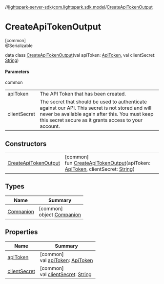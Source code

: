//[lightspark-server-sdk](../../../index.md)/[com.lightspark.sdk.model](../index.md)/[CreateApiTokenOutput](index.md)

# CreateApiTokenOutput

[common]\
@Serializable

data class [CreateApiTokenOutput](index.md)(val apiToken: [ApiToken](../-api-token/index.md), val clientSecret: [String](https://kotlinlang.org/api/latest/jvm/stdlib/kotlin/-string/index.html))

#### Parameters

common

| | |
|---|---|
| apiToken | The API Token that has been created. |
| clientSecret | The secret that should be used to authenticate against our API. This secret is not stored and will never be available again after this. You must keep this secret secure as it grants access to your account. |

## Constructors

| | |
|---|---|
| [CreateApiTokenOutput](-create-api-token-output.md) | [common]<br>fun [CreateApiTokenOutput](-create-api-token-output.md)(apiToken: [ApiToken](../-api-token/index.md), clientSecret: [String](https://kotlinlang.org/api/latest/jvm/stdlib/kotlin/-string/index.html)) |

## Types

| Name | Summary |
|---|---|
| [Companion](-companion/index.md) | [common]<br>object [Companion](-companion/index.md) |

## Properties

| Name | Summary |
|---|---|
| [apiToken](api-token.md) | [common]<br>val [apiToken](api-token.md): [ApiToken](../-api-token/index.md) |
| [clientSecret](client-secret.md) | [common]<br>val [clientSecret](client-secret.md): [String](https://kotlinlang.org/api/latest/jvm/stdlib/kotlin/-string/index.html) |
